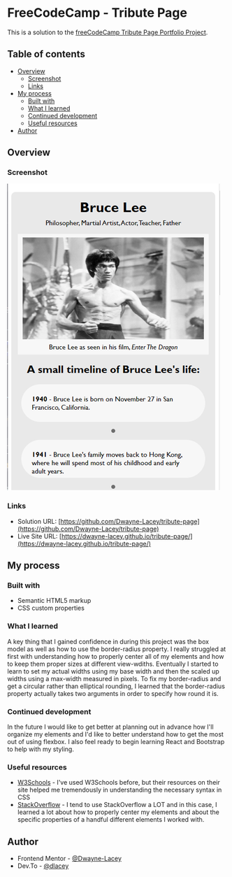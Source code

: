 # FreeCodeCamp - Tribute Page

This is a solution to the [freeCodeCamp Tribute Page Portfolio Project](https://www.freecodecamp.org/learn/2022/responsive-web-design/build-a-tribute-page-project/build-a-tribute-page).  

## Table of contents

- [Overview](#overview)
  - [Screenshot](#screenshot)
  - [Links](#links)
- [My process](#my-process)
  - [Built with](#built-with)
  - [What I learned](#what-i-learned)
  - [Continued development](#continued-development)
  - [Useful resources](#useful-resources)
- [Author](#author)




## Overview

### Screenshot

![](./images/preview.png)

### Links

- Solution URL: [https://github.com/Dwayne-Lacey/tribute-page](https://github.com/Dwayne-Lacey/tribute-page)
- Live Site URL: [https://dwayne-lacey.github.io/tribute-page/](https://dwayne-lacey.github.io/tribute-page/)

## My process

### Built with

- Semantic HTML5 markup
- CSS custom properties




### What I learned

A key thing that I gained confidence in during this project was the box model as well as how to use the border-radius property. I really struggled at first with understanding how to properly center all of my elements and how to keep them proper sizes at different view-wdiths. Eventually I started to learn to set my actual widths using my base width and then the scaled up widths using a max-width measured in pixels. To fix my border-radius and get a circular rather than elliptical rounding, I learned that the border-radius property actually takes two arguments in order to specify how round it is. 

### Continued development

In the future I would like to get better at planning out in advance how I'll organize my elements and I'd like to better understand how to get the most out of using flexbox. I also feel ready to begin learning React and Bootstrap to help with my styling.

### Useful resources

- [W3Schools](https://www.w3schools.com/css/css_align.asp) - I've used W3Schools before, but their resources on their site helped me tremendously in understanding the necessary syntax in CSS
- [StackOverflow](https://developer.mozilla.org/en-US/docs/Learn/CSS/CSS_layout/Flexbox) - I tend to use StackOverflow a LOT and in this case, I learned a lot about how to properly center my elements and about the specific properties of a handful different elements I worked with.


## Author

- Frontend Mentor - [@Dwayne-Lacey](https://www.frontendmentor.io/profile/Dwayne-Lacey)
- Dev.To - [@dlacey](https://dev.to/dlacey)

